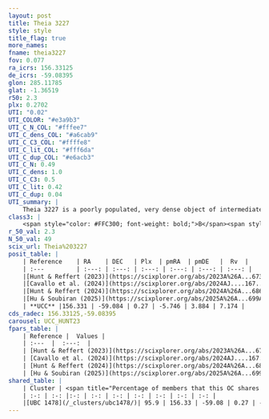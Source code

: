 ```yaml
---
layout: post
title: Theia 3227
style: style
title_flag: true
more_names: 
fname: theia3227
fov: 0.077
ra_icrs: 156.33125
de_icrs: -59.08395
glon: 285.11785
glat: -1.36519
r50: 2.3
plx: 0.2702
UTI: "0.02"
UTI_COLOR: "#e3a9b3"
UTI_C_N_COL: "#fffee7"
UTI_C_dens_COL: "#a6cab9"
UTI_C_C3_COL: "#ffffe8"
UTI_C_lit_COL: "#fff6da"
UTI_C_dup_COL: "#e6acb3"
UTI_C_N: 0.49
UTI_C_dens: 1.0
UTI_C_C3: 0.5
UTI_C_lit: 0.42
UTI_C_dup: 0.04
UTI_summary: |
    Theia 3227 is a poorly populated, very dense object of intermediate C3 quality. It was recently reported in the literature.<br><br><span style="color: #99180f; font-weight: bold;">Warning: </span>This is very likely a duplicate object, which shares a large percentage of members with at least one previously reported entry.
class3: |
    <span style="color: #FFC300; font-weight: bold;">B</span><span style="color: #FFC300; font-weight: bold;">B</span>
r_50_val: 2.3
N_50_val: 49
scix_url: Theia%203227
posit_table: |
    | Reference    | RA    | DEC   | Plx  | pmRA  | pmDE   |  Rv  |
    | :---         | :---: | :---: | :---: | :---: | :---: | :---: |
    |[Hunt & Reffert (2023)](https://scixplorer.org/abs/2023A%26A...673A.114H) | 156.339 | -59.08 | 0.261 | -5.762 | 3.885 | -5.967 |
    |[Cavallo et al. (2024)](https://scixplorer.org/abs/2024AJ....167...12C) | 156.332 | -59.082 | 0.262 | -- | -- | -- |
    |[Hunt & Reffert (2024)](https://scixplorer.org/abs/2024A%26A...686A..42H) | 156.339 | -59.08 | 0.261 | -5.762 | 3.885 | -5.967 |
    |[Hu & Soubiran (2025)](https://scixplorer.org/abs/2025A%26A...699A.246H) | 156.332 | -59.081 | -- | -- | -- | -- |
    | **UCC** |156.331 | -59.084 | 0.27 | -5.746 | 3.884 | 7.174 | 
cds_radec: 156.33125,-59.08395
carousel: UCC_HUNT23
fpars_table: |
    | Reference |  Values |
    | :---  |  :---:  |
    | [Hunt & Reffert (2023)](https://scixplorer.org/abs/2023A%26A...673A.114H) | `AV50=2.111, diffAV50=2.245, MOD50=12.829, logAge50=8.464` |
    | [Cavallo et al. (2024)](https://scixplorer.org/abs/2024AJ....167...12C) | `AV50=1.47, dMod50=12.29, logAge50=9.04, [Fe/H]50=0.36` |
    | [Hunt & Reffert (2024)](https://scixplorer.org/abs/2024A%26A...686A..42H) | `MassJ=497.833` |
    | [Hu & Soubiran (2025)](https://scixplorer.org/abs/2025A%26A...699A.246H) | `MA22=-0.35, MA23f=-0.34, MK24=-0.28, MF24=-0.44` |
shared_table: |
    | Cluster | <span title="Percentage of members that this OC shares with the ones listed">%</span>   | RA   | DEC   | Plx   | pmRA  | pmDE  | Rv | UTI |
    | :-: | :-: |:-: | :-: | :-: | :-: | :-: | :-: | :-: |
    |[UBC 1478](/_clusters/ubc1478/)| 95.9 | 156.33 | -59.08 | 0.27 | -5.75 | 3.89 | -5.95 |0.38 |
---
```

